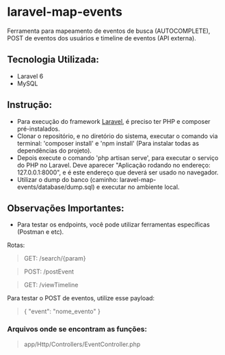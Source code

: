 # laravel-map-events

Ferramenta para mapeamento de eventos de busca (AUTOCOMPLETE), POST de eventos dos usuários e timeline de eventos (API externa).

## Tecnologia Utilizada:

- Laravel 6
- MySQL

## Instrução:

- Para execução do framework [Laravel](https://laravel.com/docs/6.x/installation), é preciso ter PHP e composer pré-instalados.
- Clonar o repositório, e no diretório do sistema, executar o comando via terminal: 'composer install' e 'npm install' (Para instalar todas as dependências do projeto).
- Depois execute o comando 'php artisan serve', para executar o serviço do PHP no Laravel. Deve aparecer "Aplicação rodando no endereço: 127.0.0.1:8000", e é este endereço que deverá ser usado no navegador. 
- Utilizar o dump do banco (caminho: laravel-map-events/database/dump.sql) e executar no ambiente local.

## Observações Importantes:

- Para testar os endpoints, você pode utilizar ferramentas específicas (Postman e etc).

Rotas:

> GET: /search/{param} 

> POST: /postEvent 

> GET: /viewTimeline

Para testar o POST de eventos, utilize esse payload:

> {
    "event": "nome_evento"
  }

### Arquivos onde se encontram as funções: 
>app/Http/Controllers/EventController.php

